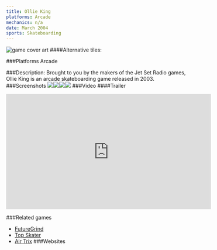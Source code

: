```yaml
---
title: Ollie King
platforms: Arcade
mechanics: n/a
date: March 2004
sports: Skateboarding
---
```

![game cover art](//images.igdb.com/igdb/image/upload/t_cover_big/kykimrexl79decglqjuv.jpg "Logo Title Text 1")
####Alternative tiles:

###Platforms
Arcade

###Description:
Brought to you by the makers of the Jet Set Radio games, Ollie King is an arcade skateboarding game released in 2003.
###Screenshots
<a target="_blank" rel="noopener noreferrer" href="//images.igdb.com/igdb/image/upload/t_cover_big/j2zgjmuzuqonrys2mget.jpg"><img src="//images.igdb.com/igdb/image/upload/t_thumb/j2zgjmuzuqonrys2mget.jpg"/></a><a target="_blank" rel="noopener noreferrer" href="//images.igdb.com/igdb/image/upload/t_cover_big/cdl3dvllhdzctjstli4f.jpg"><img src="//images.igdb.com/igdb/image/upload/t_thumb/cdl3dvllhdzctjstli4f.jpg"/></a><a target="_blank" rel="noopener noreferrer" href="//images.igdb.com/igdb/image/upload/t_cover_big/mzrokvrr3mqosxwq1jph.jpg"><img src="//images.igdb.com/igdb/image/upload/t_thumb/mzrokvrr3mqosxwq1jph.jpg"/></a><a target="_blank" rel="noopener noreferrer" href="//images.igdb.com/igdb/image/upload/t_cover_big/jekifgqbbreqglpz5em4.jpg"><img src="//images.igdb.com/igdb/image/upload/t_thumb/jekifgqbbreqglpz5em4.jpg"/></a>
###Video
####Trailer

<iframe width="560" height="315" src="https://www.youtube.com/embed/-6od0RNEtNA" frameborder="0" allowfullscreen></iframe>

###Related games
* [FutureGrind](/games/futuregrind-11568/)
* [Top Skater](/games/top-skater-18047/)
* [Air Trix](/games/air-trix-18048/)
###Websites

